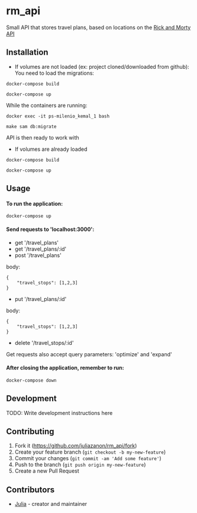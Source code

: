 # rm_api

Small API that stores travel plans, based on locations on the [Rick and Morty API](https://rickandmortyapi.com/)

## Installation

- If volumes are not loaded (ex: project cloned/downloaded from github):
You need to load the migrations:
```
docker-compose build
```
```
docker-compose up
```
While the containers are running:
```
docker exec -it ps-milenio_kemal_1 bash
```
```
make sam db:migrate
```
API is then ready to work with

- If volumes are already loaded
```
docker-compose build
```
```
docker-compose up
```

## Usage

#### To run the application:
```
docker-compose up
```
#### Send requests to 'localhost:3000':
- get '/travel_plans'
- get '/travel_plans/:id'
- post '/travel_plans'

body:
```
{
    "travel_stops": [1,2,3]
}
```
- put '/travel_plans/:id'

body:
```
{
    "travel_stops": [1,2,3]
}
```
- delete '/travel_stops/:id'

Get requests also accept query parameters: 'optimize' and 'expand'

#### After closing the application, remember to run:
```
docker-compose down
```

## Development

TODO: Write development instructions here

## Contributing

1. Fork it (<https://github.com/juliazanon/rm_api/fork>)
2. Create your feature branch (`git checkout -b my-new-feature`)
3. Commit your changes (`git commit -am 'Add some feature'`)
4. Push to the branch (`git push origin my-new-feature`)
5. Create a new Pull Request

## Contributors

- [Julia](https://github.com/juliazanon) - creator and maintainer

